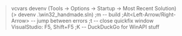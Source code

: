 > vcvars
> devenv (Tools -> Options -> Startup -> Most Recent Solution) (> devenv .\win32_handmade.sln)
;m<Space> -- build
;Alt<Left-Arrow/Right-Arrow> -- jump between errors
;t<Space> -- close quickfix window
VisualStudio: F5, Shift+F5
;K -- DuckDuckGo for WinAPI stuff
